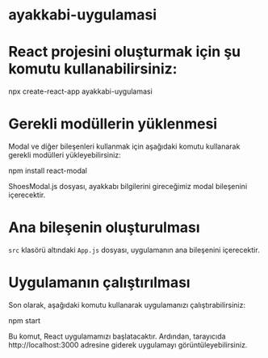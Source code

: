# ayakkabi-uygulamasi

# React projesini oluşturmak için şu komutu kullanabilirsiniz:
 npx create-react-app ayakkabi-uygulamasi


# Gerekli modüllerin yüklenmesi
Modal ve diğer bileşenleri kullanmak için aşağıdaki komutu kullanarak gerekli modülleri yükleyebilirsiniz:
 
npm install react-modal


 ShoesModal.js dosyası, ayakkabı bilgilerini gireceğimiz modal bileşenini içerecektir.


# Ana bileşenin oluşturulması

 `src` klasörü altındaki `App.js` dosyası, uygulamanın ana bileşenini içerecektir.


# Uygulamanın çalıştırılması
 Son olarak, aşağıdaki komutu kullanarak uygulamanızı çalıştırabilirsiniz:

 npm start


Bu komut, React uygulamamızı başlatacaktır. Ardından, tarayıcıda http://localhost:3000 adresine giderek uygulamayı görüntüleyebilirsiniz.


